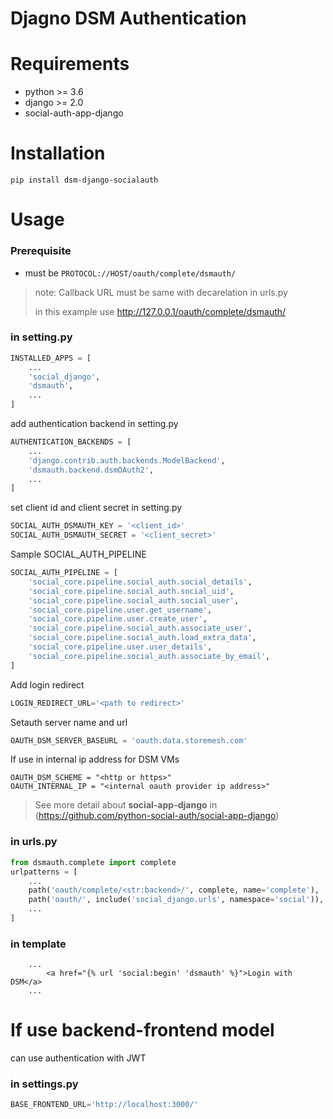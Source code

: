 Djagno DSM Authentication
========================

Requirements
============
- python >= 3.6
- django >= 2.0
- social-auth-app-django

Installation
============
```
pip install dsm-django-socialauth
```

Usage
=====
### Prerequisite

- must be ```PROTOCOL://HOST/oauth/complete/dsmauth/```
> note: Callback URL must be same with decarelation in urls.py
> 
> in this example use http://127.0.0.1/oauth/complete/dsmauth/

### in setting.py 
```python
INSTALLED_APPS = [
    ...
    'social_django',
    'dsmauth',
    ...
]
```
add authentication backend in setting.py
```python
AUTHENTICATION_BACKENDS = [
    ...
    'django.contrib.auth.backends.ModelBackend',
    'dsmauth.backend.dsmOAuth2',
    ...
]
```
set client id and client secret in setting.py
```python
SOCIAL_AUTH_DSMAUTH_KEY = '<client_id>'
SOCIAL_AUTH_DSMAUTH_SECRET = '<client_secret>'
```

Sample SOCIAL_AUTH_PIPELINE
```python
SOCIAL_AUTH_PIPELINE = [ 
    'social_core.pipeline.social_auth.social_details',
    'social_core.pipeline.social_auth.social_uid',
    'social_core.pipeline.social_auth.social_user',
    'social_core.pipeline.user.get_username',
    'social_core.pipeline.user.create_user',
    'social_core.pipeline.social_auth.associate_user',
    'social_core.pipeline.social_auth.load_extra_data',
    'social_core.pipeline.user.user_details',
    'social_core.pipeline.social_auth.associate_by_email',
]
```
Add login redirect
```python
LOGIN_REDIRECT_URL='<path to redirect>'
```
Setauth server name and url
```python
OAUTH_DSM_SERVER_BASEURL = 'oauth.data.storemesh.com'
```
If use in internal ip address for DSM VMs
```
OAUTH_DSM_SCHEME = "<http or https>"
OAUTH_INTERNAL_IP = "<internal oauth provider ip address>"
```
> See more detail about **social-app-django** in (https://github.com/python-social-auth/social-app-django)

### in urls.py
```python
from dsmauth.complete import complete
urlpatterns = [
    ...
    path('oauth/complete/<str:backend>/', complete, name='complete'),
    path('oauth/', include('social_django.urls', namespace='social')), # in django2
    ...
]
```

### in template
```
    ...
        <a href="{% url 'social:begin' 'dsmauth' %}">Login with DSM</a>
    ...
```

# If use backend-frontend model
can use authentication with JWT

### in settings.py
```python
BASE_FRONTEND_URL='http://localhost:3000/'
```
